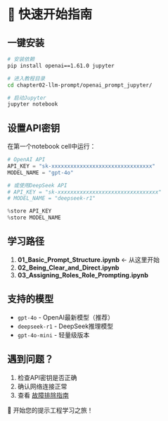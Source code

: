 # 🚀 快速开始指南

## 一键安装

```bash
# 安装依赖
pip install openai==1.61.0 jupyter

# 进入教程目录
cd chapter02-llm-prompt/openai_prompt_jupyter/

# 启动Jupyter
jupyter notebook
```

## 设置API密钥

在第一个notebook cell中运行：

```python
# OpenAI API
API_KEY = "sk-xxxxxxxxxxxxxxxxxxxxxxxxxxxxxxxx"
MODEL_NAME = "gpt-4o"

# 或使用DeepSeek API
# API_KEY = "sk-xxxxxxxxxxxxxxxxxxxxxxxxxxxxxxxx" 
# MODEL_NAME = "deepseek-r1"

%store API_KEY
%store MODEL_NAME
```

## 学习路径

1. **01_Basic_Prompt_Structure.ipynb** ← 从这里开始
2. **02_Being_Clear_and_Direct.ipynb**
3. **03_Assigning_Roles_Role_Prompting.ipynb**

## 支持的模型

- `gpt-4o` - OpenAI最新模型（推荐）
- `deepseek-r1` - DeepSeek推理模型
- `gpt-4o-mini` - 轻量级版本

## 遇到问题？

1. 检查API密钥是否正确
2. 确认网络连接正常  
3. 查看 [故障排除指南](INSTALL_GUIDE.md#故障排除)

🎉 开始您的提示工程学习之旅！
